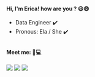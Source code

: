  <h4 align="left"><b>Hi, I'm Erica! how are you ? 😃😄</b></h4>

- Data Engineer ✔️
- Pronous: Ela / She ✔️
##
 <h4 align="left"><b>Meet me: 📲💻</b></h4>
  <div align="left">
  <a href="https://www.linkedin.com/in/ericasrafael" target="_blank"><img src="https://img.shields.io/badge/LinkedIn-0077B5?style=for-the-badge&logo=linkedin&logoColor=white" target="_blank"></a>
  <a href = "mailto:ericasrafael@gmail.com"><img src="https://img.shields.io/badge/-Gmail-%23333?style=for-the-badge&logo=gmail&logoColor=white" target="_blank"></a> 
  <a href = "https://www.instagram.com/ericasrafael/"><img src="https://img.shields.io/badge/-Instagram-%23333?style=for-the-badge&logo=instagram&logoColor=white" target="_blank"></a>      
   </div>
   

 
 
 
 
 



